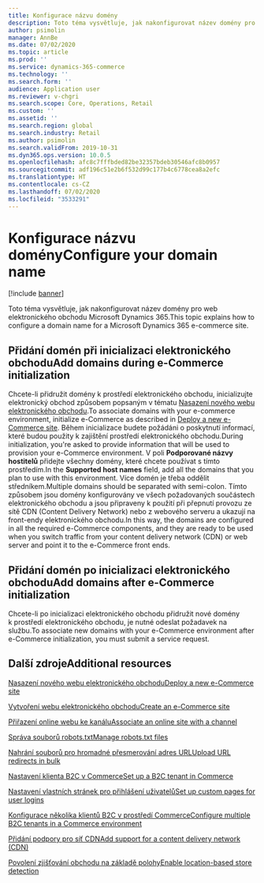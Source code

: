 ```yaml
---
title: Konfigurace názvu domény
description: Toto téma vysvětluje, jak nakonfigurovat název domény pro web elektronického obchodu Microsoft Dynamics 365.
author: psimolin
manager: AnnBe
ms.date: 07/02/2020
ms.topic: article
ms.prod: ''
ms.service: dynamics-365-commerce
ms.technology: ''
ms.search.form: ''
audience: Application user
ms.reviewer: v-chgri
ms.search.scope: Core, Operations, Retail
ms.custom: ''
ms.assetid: ''
ms.search.region: global
ms.search.industry: Retail
ms.author: psimolin
ms.search.validFrom: 2019-10-31
ms.dyn365.ops.version: 10.0.5
ms.openlocfilehash: afc8c7fffbded82be32357bdeb30546afc8b0957
ms.sourcegitcommit: adf196c51e2b6f532d99c177b4c6778cea8a2efc
ms.translationtype: HT
ms.contentlocale: cs-CZ
ms.lasthandoff: 07/02/2020
ms.locfileid: "3533291"
---
```

# <a name="configure-your-domain-name"></a><span data-ttu-id="2aef7-103">Konfigurace názvu domény</span><span class="sxs-lookup"><span data-stu-id="2aef7-103">Configure your domain name</span></span>


[!include [banner](includes/banner.md)]

<span data-ttu-id="2aef7-104">Toto téma vysvětluje, jak nakonfigurovat název domény pro web elektronického obchodu Microsoft Dynamics 365.</span><span class="sxs-lookup"><span data-stu-id="2aef7-104">This topic explains how to configure a domain name for a Microsoft Dynamics 365 e-commerce site.</span></span> 

## <a name="add-domains-during-e-commerce-initialization"></a><span data-ttu-id="2aef7-105">Přidání domén při inicializaci elektronického obchodu</span><span class="sxs-lookup"><span data-stu-id="2aef7-105">Add domains during e-Commerce initialization</span></span>

<span data-ttu-id="2aef7-106">Chcete-li přidružit domény k prostředí elektronického obchodu, inicializujte elektronický obchod způsobem popsaným v tématu [Nasazení nového webu elektronického obchodu](deploy-ecommerce-site.md).</span><span class="sxs-lookup"><span data-stu-id="2aef7-106">To associate domains with your e-commerce environment, initialize e-Commerce as described in [Deploy a new e-Commerce site](deploy-ecommerce-site.md).</span></span> <span data-ttu-id="2aef7-107">Během inicializace budete požádáni o poskytnutí informací, které budou použity k zajištění prostředí elektronického obchodu.</span><span class="sxs-lookup"><span data-stu-id="2aef7-107">During initialization, you're asked to provide information that will be used to provision your e-Commerce environment.</span></span> <span data-ttu-id="2aef7-108">V poli **Podporované názvy hostitelů** přidejte všechny domény, které chcete používat s tímto prostředím.</span><span class="sxs-lookup"><span data-stu-id="2aef7-108">In the **Supported host names** field, add all the domains that you plan to use with this environment.</span></span> <span data-ttu-id="2aef7-109">Více domén je třeba oddělit středníkem.</span><span class="sxs-lookup"><span data-stu-id="2aef7-109">Multiple domains should be separated with semi-colon.</span></span> <span data-ttu-id="2aef7-110">Tímto způsobem jsou domény konfigurovány ve všech požadovaných součástech elektronického obchodu a jsou připraveny k použití při přepnutí provozu ze sítě CDN (Content Delivery Network) nebo z webového serveru a ukazují na front-endy elektronického obchodu.</span><span class="sxs-lookup"><span data-stu-id="2aef7-110">In this way, the domains are configured in all the required e-Commerce components, and they are ready to be used when you switch traffic from your content delivery network (CDN) or web server and point it to the e-Commerce front ends.</span></span>

## <a name="add-domains-after-e-commerce-initialization"></a><span data-ttu-id="2aef7-111">Přidání domén po inicializaci elektronického obchodu</span><span class="sxs-lookup"><span data-stu-id="2aef7-111">Add domains after e-Commerce initialization</span></span>

<span data-ttu-id="2aef7-112">Chcete-li po inicializaci elektronického obchodu přidružit nové domény k prostředí elektronického obchodu, je nutné odeslat požadavek na službu.</span><span class="sxs-lookup"><span data-stu-id="2aef7-112">To associate new domains with your e-Commerce environment after e-Commerce initialization, you must submit a service request.</span></span>

## <a name="additional-resources"></a><span data-ttu-id="2aef7-113">Další zdroje</span><span class="sxs-lookup"><span data-stu-id="2aef7-113">Additional resources</span></span>

[<span data-ttu-id="2aef7-114">Nasazení nového webu elektronického obchodu</span><span class="sxs-lookup"><span data-stu-id="2aef7-114">Deploy a new e-Commerce site</span></span>](deploy-ecommerce-site.md)

[<span data-ttu-id="2aef7-115">Vytvoření webu elektronického obchodu</span><span class="sxs-lookup"><span data-stu-id="2aef7-115">Create an e-Commerce site</span></span>](create-ecommerce-site.md)

[<span data-ttu-id="2aef7-116">Přiřazení online webu ke kanálu</span><span class="sxs-lookup"><span data-stu-id="2aef7-116">Associate an online site with a channel</span></span>](associate-site-online-store.md)

[<span data-ttu-id="2aef7-117">Správa souborů robots.txt</span><span class="sxs-lookup"><span data-stu-id="2aef7-117">Manage robots.txt files</span></span>](manage-robots-txt-files.md)

[<span data-ttu-id="2aef7-118">Nahrání souborů pro hromadné přesmerování adres URL</span><span class="sxs-lookup"><span data-stu-id="2aef7-118">Upload URL redirects in bulk</span></span>](upload-bulk-redirects.md)

[<span data-ttu-id="2aef7-119">Nastavení klienta B2C v Commerce</span><span class="sxs-lookup"><span data-stu-id="2aef7-119">Set up a B2C tenant in Commerce</span></span>](set-up-B2C-tenant.md)

[<span data-ttu-id="2aef7-120">Nastavení vlastních stránek pro přihlášení uživatelů</span><span class="sxs-lookup"><span data-stu-id="2aef7-120">Set up custom pages for user logins</span></span>](custom-pages-user-logins.md)

[<span data-ttu-id="2aef7-121">Konfigurace několika klientů B2C v prostředí Commerce</span><span class="sxs-lookup"><span data-stu-id="2aef7-121">Configure multiple B2C tenants in a Commerce environment</span></span>](configure-multi-B2C-tenants.md)

[<span data-ttu-id="2aef7-122">Přidání podpory pro síť CDN</span><span class="sxs-lookup"><span data-stu-id="2aef7-122">Add support for a content delivery network (CDN)</span></span>](add-cdn-support.md)

[<span data-ttu-id="2aef7-123">Povolení zjišťování obchodu na základě polohy</span><span class="sxs-lookup"><span data-stu-id="2aef7-123">Enable location-based store detection</span></span>](enable-store-detection.md)
